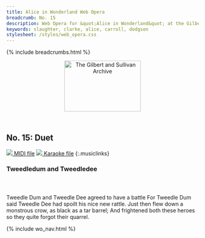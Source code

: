 ```yaml
---
title: Alice in Wonderland Web Opera
breadcrumb: No. 15
description: Web Opera for &quot;Alice in Wonderland&quot; at the Gilbert and Sullivan Archive
keywords: slaughter, clarke, alice, carroll, dodgson
stylesheet: /styles/web_opera.css
---
```


{% include breadcrumbs.html %}
<header>
    <a href="../../index.html"><img src="https://gsarchive.net/layout/images/logo3sm.jpg" alt="The Gilbert and Sullivan Archive" width="200" height="133" border="0"></a>
    <div class=titlecard style="background-color: #ffffcc; background-image: url(../graphics/title.gif)" title="Alice in Wonderland"></div>
</header>

## No. 15: Duet

[ ![](/layout/images/midi.gif) MIDI file](../alice/aiw15.mid)
[ ![](/layout/images/midi_karaoke.gif) Karaoke file](../alice/kar/aiw15.kar)
{:.musiclinks}

### Tweedledum and Tweedledee
#### &nbsp;
Tweedle Dum and Tweedle Dee
agreed to have a battle
For Tweedle Dum said Tweedle Dee
had spoilt his nice new rattle.
Just then flew down a monstrous crow,
as black as a tar barrel;
And frightened both these heroes so
they quite forgot their quarrel.

{% include wo_nav.html %}
